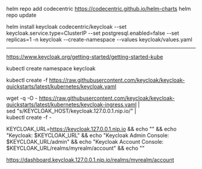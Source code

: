 helm repo add codecentric https://codecentric.github.io/helm-charts
helm repo update

helm install keycloak codecentric/keycloak --set keycloak.service.type=ClusterIP --set postgresql.enabled=false --set replicas=1 -n keycloak --create-namespace --values keycloak/values.yaml



------------
https://www.keycloak.org/getting-started/getting-started-kube

kubectl create namespace keycloak

kubectl create -f https://raw.githubusercontent.com/keycloak/keycloak-quickstarts/latest/kubernetes/keycloak.yaml

wget -q -O - https://raw.githubusercontent.com/keycloak/keycloak-quickstarts/latest/kubernetes/keycloak-ingress.yaml | \
sed "s/KEYCLOAK_HOST/keycloak.127.0.0.1.nip.io/" | \
kubectl create -f -


KEYCLOAK_URL=https://keycloak.127.0.0.1.nip.io &&
echo "" &&
echo "Keycloak:                 $KEYCLOAK_URL" &&
echo "Keycloak Admin Console:   $KEYCLOAK_URL/admin" &&
echo "Keycloak Account Console: $KEYCLOAK_URL/realms/myrealm/account" &&
echo ""


https://dashboard.keycloak.127.0.0.1.nip.io/realms/myrealm/account